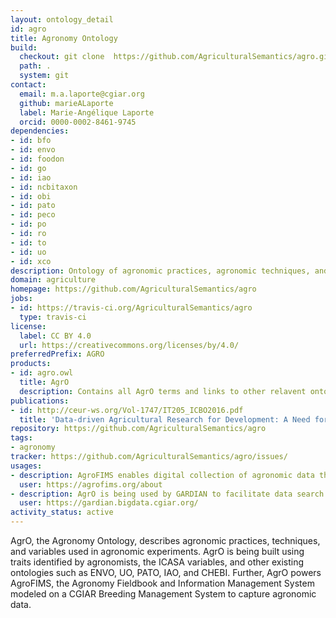 ```yaml
---
layout: ontology_detail
id: agro
title: Agronomy Ontology
build:
  checkout: git clone  https://github.com/AgriculturalSemantics/agro.git
  path: .
  system: git
contact:
  email: m.a.laporte@cgiar.org
  github: marieALaporte
  label: Marie-Angélique Laporte
  orcid: 0000-0002-8461-9745
dependencies:
- id: bfo
- id: envo
- id: foodon
- id: go
- id: iao
- id: ncbitaxon
- id: obi
- id: pato
- id: peco
- id: po
- id: ro
- id: to
- id: uo
- id: xco
description: Ontology of agronomic practices, agronomic techniques, and agronomic variables used in agronomic experiments
domain: agriculture
homepage: https://github.com/AgriculturalSemantics/agro
jobs:
- id: https://travis-ci.org/AgriculturalSemantics/agro
  type: travis-ci
license:
  label: CC BY 4.0
  url: https://creativecommons.org/licenses/by/4.0/
preferredPrefix: AGRO
products:
- id: agro.owl
  title: AgrO
  description: Contains all AgrO terms and links to other relavent ontologies.
publications:
- id: http://ceur-ws.org/Vol-1747/IT205_ICBO2016.pdf
  title: 'Data-driven Agricultural Research for Development: A Need for Data Harmonization Via Semantics.'
repository: https://github.com/AgriculturalSemantics/agro
tags:
- agronomy
tracker: https://github.com/AgriculturalSemantics/agro/issues/
usages:
- description: AgroFIMS enables digital collection of agronomic data that is semantically described a priori with agronomic terms from AgrO.
  user: https://agrofims.org/about
- description: AgrO is being used by GARDIAN to facilitate data search within publications and datasets for use in quantitative analyses.
  user: https://gardian.bigdata.cgiar.org/
activity_status: active
---
```


AgrO, the Agronomy Ontology, describes agronomic practices, techniques, and variables used in agronomic experiments. AgrO is being built using traits identified by agronomists, the ICASA variables, and other existing ontologies such as ENVO, UO, PATO, IAO, and CHEBI. Further, AgrO powers AgroFIMS, the Agronomy Fieldbook and Information Management System modeled on a CGIAR Breeding Management System to capture agronomic data.
